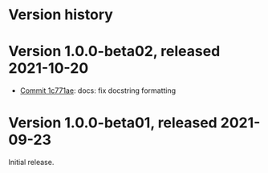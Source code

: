 # Version history

# Version 1.0.0-beta02, released 2021-10-20

- [Commit 1c771ae](https://github.com/googleapis/google-cloud-dotnet/commit/1c771ae): docs: fix docstring formatting

# Version 1.0.0-beta01, released 2021-09-23

Initial release.
